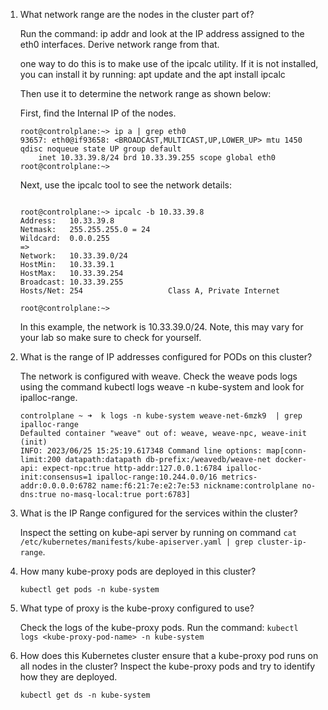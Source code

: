 1. What network range are the nodes in the cluster part of?

    Run the command: ip addr and look at the IP address assigned to the eth0 interfaces. Derive network range from that.

    one way to do this is to make use of the ipcalc utility. If it is not installed, you can install it by running:
    apt update and the apt install ipcalc

    Then use it to determine the network range as shown below:

    First, find the Internal IP of the nodes.
    ```
    root@controlplane:~> ip a | grep eth0
    93657: eth0@if93658: <BROADCAST,MULTICAST,UP,LOWER_UP> mtu 1450 qdisc noqueue state UP group default 
        inet 10.33.39.8/24 brd 10.33.39.255 scope global eth0
    root@controlplane:~>
    ```


    Next, use the ipcalc tool to see the network details:
    ```

    root@controlplane:~> ipcalc -b 10.33.39.8
    Address:   10.33.39.8           
    Netmask:   255.255.255.0 = 24   
    Wildcard:  0.0.0.255            
    =>
    Network:   10.33.39.0/24        
    HostMin:   10.33.39.1           
    HostMax:   10.33.39.254         
    Broadcast: 10.33.39.255         
    Hosts/Net: 254                   Class A, Private Internet

    root@controlplane:~>

    ```

    In this example, the network is 10.33.39.0/24. Note, this may vary for your lab so make sure to check for yourself.



2. What is the range of IP addresses configured for PODs on this cluster?

    The network is configured with weave. Check the weave pods logs using the command kubectl logs <weave-pod-name> weave -n kube-system and look for ipalloc-range.

    ```
    controlplane ~ ➜  k logs -n kube-system weave-net-6mzk9  | grep ipalloc-range
    Defaulted container "weave" out of: weave, weave-npc, weave-init (init)
    INFO: 2023/06/25 15:25:19.617348 Command line options: map[conn-limit:200 datapath:datapath db-prefix:/weavedb/weave-net docker-api: expect-npc:true http-addr:127.0.0.1:6784 ipalloc-init:consensus=1 ipalloc-range:10.244.0.0/16 metrics-addr:0.0.0.0:6782 name:f6:21:7e:e2:7e:53 nickname:controlplane no-dns:true no-masq-local:true port:6783]
    ```

3. What is the IP Range configured for the services within the cluster?

    Inspect the setting on kube-api server by running on command `cat /etc/kubernetes/manifests/kube-apiserver.yaml | grep cluster-ip-range`.



4. How many kube-proxy pods are deployed in this cluster?

    `kubectl get pods -n kube-system`

5. What type of proxy is the kube-proxy configured to use?

    Check the logs of the kube-proxy pods. Run the command: `kubectl logs <kube-proxy-pod-name> -n kube-system`

6. How does this Kubernetes cluster ensure that a kube-proxy pod runs on all nodes in the cluster? Inspect the kube-proxy pods and try to identify how they are deployed.

    `kubectl get ds -n kube-system`